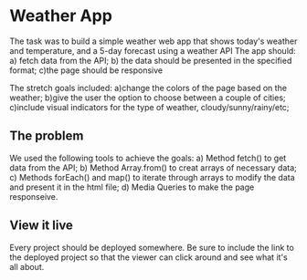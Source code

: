# Weather App

The task was to build a simple weather web app that shows today's weather and temperature, and a 5-day forecast using a weather API
The app should: 
a) fetch data from the API; 
b) the data should be presented in the specified format; 
c)the page should be responsive

The stretch goals included: 
a)change the colors of the page based on the weather; 
b)give the user the option to choose between a couple of cities; 
c)include visual indicators for the type of weather, cloudy/sunny/rainy/etc;

## The problem

We used the following tools to achieve the goals:
a) Method fetch() to get data from the API;
b) Method Array.from() to creat arrays of necessary data;
c) Methods forEach() and map() to iterate through arrays to modify the data and present it in the html file;
d) Media Queries to make the page responseive.

## View it live

Every project should be deployed somewhere. Be sure to include the link to the deployed project so that the viewer can click around and see what it's all about.
